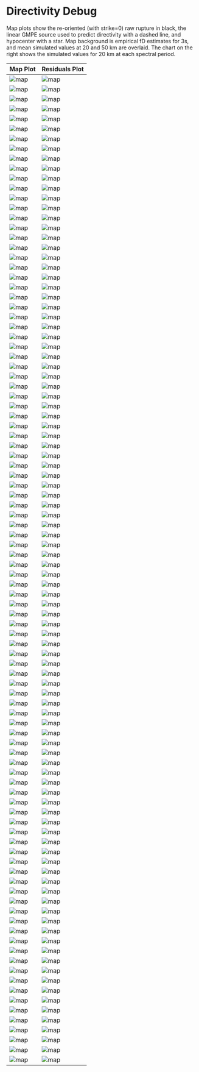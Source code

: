 # Directivity Debug

Map plots show the re-oriented (with strike=0) raw rupture in black, the linear GMPE source used to predict directivity with a dashed line, and hypocenter with a star. Map background is empirical fD estimates for 3s, and mean simulated values at 20 and 50 km are overlaid. The chart on the right shows the simulated values for 20 km at each spectral period.

| Map Plot | Residuals Plot |
|-----|-----|
| ![map](event_171691_map.png) | ![map](event_171691_residuals.png) |
| ![map](event_386978_map.png) | ![map](event_386978_residuals.png) |
| ![map](event_609540_map.png) | ![map](event_609540_residuals.png) |
| ![map](event_742126_map.png) | ![map](event_742126_residuals.png) |
| ![map](event_845891_map.png) | ![map](event_845891_residuals.png) |
| ![map](event_863059_map.png) | ![map](event_863059_residuals.png) |
| ![map](event_965969_map.png) | ![map](event_965969_residuals.png) |
| ![map](event_1017070_map.png) | ![map](event_1017070_residuals.png) |
| ![map](event_1049223_map.png) | ![map](event_1049223_residuals.png) |
| ![map](event_1382939_map.png) | ![map](event_1382939_residuals.png) |
| ![map](event_1433827_map.png) | ![map](event_1433827_residuals.png) |
| ![map](event_1512375_map.png) | ![map](event_1512375_residuals.png) |
| ![map](event_1526813_map.png) | ![map](event_1526813_residuals.png) |
| ![map](event_1566694_map.png) | ![map](event_1566694_residuals.png) |
| ![map](event_1618879_map.png) | ![map](event_1618879_residuals.png) |
| ![map](event_1777069_map.png) | ![map](event_1777069_residuals.png) |
| ![map](event_1832099_map.png) | ![map](event_1832099_residuals.png) |
| ![map](event_1841533_map.png) | ![map](event_1841533_residuals.png) |
| ![map](event_1871988_map.png) | ![map](event_1871988_residuals.png) |
| ![map](event_2002005_map.png) | ![map](event_2002005_residuals.png) |
| ![map](event_2028449_map.png) | ![map](event_2028449_residuals.png) |
| ![map](event_2106784_map.png) | ![map](event_2106784_residuals.png) |
| ![map](event_2410597_map.png) | ![map](event_2410597_residuals.png) |
| ![map](event_2611991_map.png) | ![map](event_2611991_residuals.png) |
| ![map](event_2810848_map.png) | ![map](event_2810848_residuals.png) |
| ![map](event_2829958_map.png) | ![map](event_2829958_residuals.png) |
| ![map](event_2892055_map.png) | ![map](event_2892055_residuals.png) |
| ![map](event_2899573_map.png) | ![map](event_2899573_residuals.png) |
| ![map](event_3213074_map.png) | ![map](event_3213074_residuals.png) |
| ![map](event_3423272_map.png) | ![map](event_3423272_residuals.png) |
| ![map](event_3595405_map.png) | ![map](event_3595405_residuals.png) |
| ![map](event_3714558_map.png) | ![map](event_3714558_residuals.png) |
| ![map](event_3935933_map.png) | ![map](event_3935933_residuals.png) |
| ![map](event_3941915_map.png) | ![map](event_3941915_residuals.png) |
| ![map](event_4044042_map.png) | ![map](event_4044042_residuals.png) |
| ![map](event_4101026_map.png) | ![map](event_4101026_residuals.png) |
| ![map](event_4353619_map.png) | ![map](event_4353619_residuals.png) |
| ![map](event_4712864_map.png) | ![map](event_4712864_residuals.png) |
| ![map](event_4789513_map.png) | ![map](event_4789513_residuals.png) |
| ![map](event_4824979_map.png) | ![map](event_4824979_residuals.png) |
| ![map](event_5054623_map.png) | ![map](event_5054623_residuals.png) |
| ![map](event_5159849_map.png) | ![map](event_5159849_residuals.png) |
| ![map](event_5424922_map.png) | ![map](event_5424922_residuals.png) |
| ![map](event_5498546_map.png) | ![map](event_5498546_residuals.png) |
| ![map](event_5854005_map.png) | ![map](event_5854005_residuals.png) |
| ![map](event_5938766_map.png) | ![map](event_5938766_residuals.png) |
| ![map](event_6177431_map.png) | ![map](event_6177431_residuals.png) |
| ![map](event_6256405_map.png) | ![map](event_6256405_residuals.png) |
| ![map](event_6328896_map.png) | ![map](event_6328896_residuals.png) |
| ![map](event_6343785_map.png) | ![map](event_6343785_residuals.png) |
| ![map](event_6491919_map.png) | ![map](event_6491919_residuals.png) |
| ![map](event_6502135_map.png) | ![map](event_6502135_residuals.png) |
| ![map](event_6719212_map.png) | ![map](event_6719212_residuals.png) |
| ![map](event_6726473_map.png) | ![map](event_6726473_residuals.png) |
| ![map](event_6748223_map.png) | ![map](event_6748223_residuals.png) |
| ![map](event_6850713_map.png) | ![map](event_6850713_residuals.png) |
| ![map](event_7056773_map.png) | ![map](event_7056773_residuals.png) |
| ![map](event_7164543_map.png) | ![map](event_7164543_residuals.png) |
| ![map](event_7168049_map.png) | ![map](event_7168049_residuals.png) |
| ![map](event_7326383_map.png) | ![map](event_7326383_residuals.png) |
| ![map](event_7329470_map.png) | ![map](event_7329470_residuals.png) |
| ![map](event_7342669_map.png) | ![map](event_7342669_residuals.png) |
| ![map](event_7401986_map.png) | ![map](event_7401986_residuals.png) |
| ![map](event_7432930_map.png) | ![map](event_7432930_residuals.png) |
| ![map](event_7587517_map.png) | ![map](event_7587517_residuals.png) |
| ![map](event_7833363_map.png) | ![map](event_7833363_residuals.png) |
| ![map](event_7843001_map.png) | ![map](event_7843001_residuals.png) |
| ![map](event_7866032_map.png) | ![map](event_7866032_residuals.png) |
| ![map](event_7941530_map.png) | ![map](event_7941530_residuals.png) |
| ![map](event_7999705_map.png) | ![map](event_7999705_residuals.png) |
| ![map](event_8064184_map.png) | ![map](event_8064184_residuals.png) |
| ![map](event_8132563_map.png) | ![map](event_8132563_residuals.png) |
| ![map](event_8167869_map.png) | ![map](event_8167869_residuals.png) |
| ![map](event_8206578_map.png) | ![map](event_8206578_residuals.png) |
| ![map](event_8272325_map.png) | ![map](event_8272325_residuals.png) |
| ![map](event_8345421_map.png) | ![map](event_8345421_residuals.png) |
| ![map](event_8350076_map.png) | ![map](event_8350076_residuals.png) |
| ![map](event_8409653_map.png) | ![map](event_8409653_residuals.png) |
| ![map](event_8516888_map.png) | ![map](event_8516888_residuals.png) |
| ![map](event_8804853_map.png) | ![map](event_8804853_residuals.png) |
| ![map](event_8833791_map.png) | ![map](event_8833791_residuals.png) |
| ![map](event_9050050_map.png) | ![map](event_9050050_residuals.png) |
| ![map](event_9122491_map.png) | ![map](event_9122491_residuals.png) |
| ![map](event_9136136_map.png) | ![map](event_9136136_residuals.png) |
| ![map](event_9176081_map.png) | ![map](event_9176081_residuals.png) |
| ![map](event_9192679_map.png) | ![map](event_9192679_residuals.png) |
| ![map](event_9292444_map.png) | ![map](event_9292444_residuals.png) |
| ![map](event_10024495_map.png) | ![map](event_10024495_residuals.png) |
| ![map](event_10132638_map.png) | ![map](event_10132638_residuals.png) |
| ![map](event_10256934_map.png) | ![map](event_10256934_residuals.png) |
| ![map](event_10319668_map.png) | ![map](event_10319668_residuals.png) |
| ![map](event_10551787_map.png) | ![map](event_10551787_residuals.png) |
| ![map](event_10581946_map.png) | ![map](event_10581946_residuals.png) |
| ![map](event_10646195_map.png) | ![map](event_10646195_residuals.png) |
| ![map](event_10789327_map.png) | ![map](event_10789327_residuals.png) |
| ![map](event_10916644_map.png) | ![map](event_10916644_residuals.png) |
| ![map](event_11036632_map.png) | ![map](event_11036632_residuals.png) |
| ![map](event_11058345_map.png) | ![map](event_11058345_residuals.png) |
| ![map](event_11076037_map.png) | ![map](event_11076037_residuals.png) |
| ![map](event_11109542_map.png) | ![map](event_11109542_residuals.png) |

